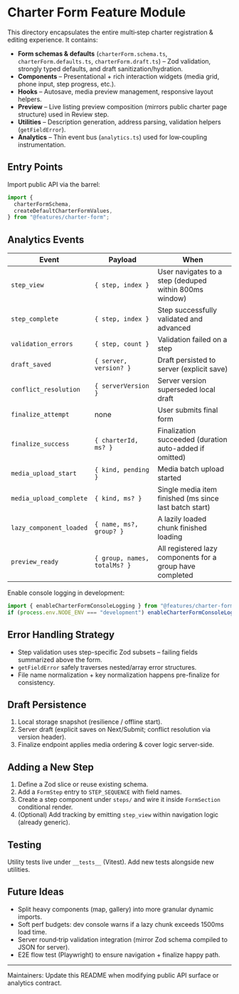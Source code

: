 # Charter Form Feature Module

This directory encapsulates the entire multi‑step charter registration & editing experience. It contains:

- **Form schemas & defaults** (`charterForm.schema.ts`, `charterForm.defaults.ts`, `charterForm.draft.ts`) – Zod validation, strongly typed defaults, and draft sanitization/hydration.
- **Components** – Presentational + rich interaction widgets (media grid, phone input, step progress, etc.).
- **Hooks** – Autosave, media preview management, responsive layout helpers.
- **Preview** – Live listing preview composition (mirrors public charter page structure) used in Review step.
- **Utilities** – Description generation, address parsing, validation helpers (`getFieldError`).
- **Analytics** – Thin event bus (`analytics.ts`) used for low‑coupling instrumentation.

## Entry Points

Import public API via the barrel:

```ts
import {
  charterFormSchema,
  createDefaultCharterFormValues,
} from "@features/charter-form";
```

## Analytics Events

| Event                   | Payload                      | When                                                      |
| ----------------------- | ---------------------------- | --------------------------------------------------------- |
| `step_view`             | `{ step, index }`            | User navigates to a step (deduped within 800ms window)    |
| `step_complete`         | `{ step, index }`            | Step successfully validated and advanced                  |
| `validation_errors`     | `{ step, count }`            | Validation failed on a step                               |
| `draft_saved`           | `{ server, version? }`       | Draft persisted to server (explicit save)                 |
| `conflict_resolution`   | `{ serverVersion }`          | Server version superseded local draft                     |
| `finalize_attempt`      | none                         | User submits final form                                   |
| `finalize_success`      | `{ charterId, ms? }`         | Finalization succeeded (duration auto-added if omitted)   |
| `media_upload_start`    | `{ kind, pending }`          | Media batch upload started                                |
| `media_upload_complete` | `{ kind, ms? }`              | Single media item finished (ms since last batch start)    |
| `lazy_component_loaded` | `{ name, ms?, group? }`      | A lazily loaded chunk finished loading                    |
| `preview_ready`         | `{ group, names, totalMs? }` | All registered lazy components for a group have completed |

Enable console logging in development:

```ts
import { enableCharterFormConsoleLogging } from "@features/charter-form/analytics";
if (process.env.NODE_ENV === "development") enableCharterFormConsoleLogging();
```

## Error Handling Strategy

- Step validation uses step-specific Zod subsets – failing fields summarized above the form.
- `getFieldError` safely traverses nested/array error structures.
- File name normalization + key normalization happens pre-finalize for consistency.

## Draft Persistence

1. Local storage snapshot (resilience / offline start).
2. Server draft (explicit saves on Next/Submit; conflict resolution via version header).
3. Finalize endpoint applies media ordering & cover logic server-side.

## Adding a New Step

1. Define a Zod slice or reuse existing schema.
2. Add a `FormStep` entry to `STEP_SEQUENCE` with field names.
3. Create a step component under `steps/` and wire it inside `FormSection` conditional render.
4. (Optional) Add tracking by emitting `step_view` within navigation logic (already generic).

## Testing

Utility tests live under `__tests__` (Vitest). Add new tests alongside new utilities.

## Future Ideas

- Split heavy components (map, gallery) into more granular dynamic imports.
- Soft perf budgets: dev console warns if a lazy chunk exceeds 1500ms load time.
- Server round‑trip validation integration (mirror Zod schema compiled to JSON for server).
- E2E flow test (Playwright) to ensure navigation + finalize happy path.

---

Maintainers: Update this README when modifying public API surface or analytics contract.
